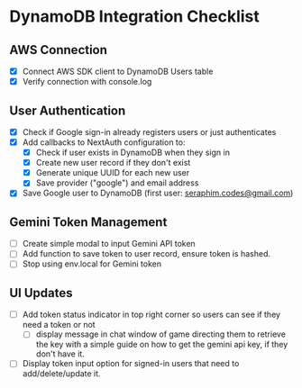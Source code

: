 # DynamoDB Integration Checklist

## AWS Connection
- [x] Connect AWS SDK client to DynamoDB Users table
- [x] Verify connection with console.log

## User Authentication
- [x] Check if Google sign-in already registers users or just authenticates
- [x] Add callbacks to NextAuth configuration to:
  - [x] Check if user exists in DynamoDB when they sign in
  - [x] Create new user record if they don't exist 
  - [x] Generate unique UUID for each new user
  - [x] Save provider ("google") and email address
- [x] Save Google user to DynamoDB (first user: seraphim.codes@gmail.com)

## Gemini Token Management
- [ ] Create simple modal to input Gemini API token
- [ ] Add function to save token to user record, ensure token is hashed.
- [ ] Stop using env.local for Gemini token

## UI Updates
- [ ] Add token status indicator in top right corner so users can see if they need a token or not
    - [ ] display message in chat window of game directing them to retrieve the key with a simple
      guide on how to get the gemini api key, if they don't have it.
- [ ] Display token input option for signed-in users that need to add/delete/update it.
